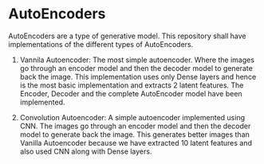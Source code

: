 # AutoEncoders
AutoEncoders are a type of generative model. This repository shall have implementations of the different types of AutoEncoders.

1. Vannila Autoencoder: The most simple autoencoder. Where the images go through an encoder model and then the decoder model to generate back the image. This implementation uses only Dense layers and hence is the most basic implementation and extracts 2 latent features. The Encoder, Decoder and the complete AutoEncoder model have been implemented. 

2. Convolution Autoencoder: A simple autoencoder implemented using CNN. The images go through an encoder model and then the decoder model to generate back the image. This generates better images than Vanilla Autoencoder because we have extracted 10 latent features and also used CNN along with Dense layers.
